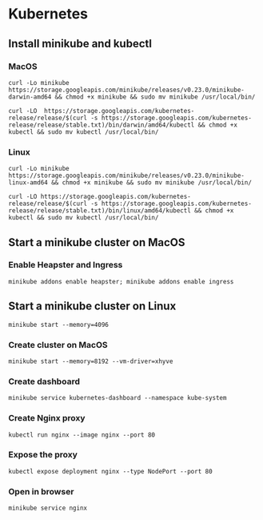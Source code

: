 # Kubernetes
## Install minikube and kubectl

### MacOS

`curl -Lo minikube https://storage.googleapis.com/minikube/releases/v0.23.0/minikube-darwin-amd64 && chmod +x minikube && sudo mv minikube /usr/local/bin/`

`curl -LO  https://storage.googleapis.com/kubernetes-release/release/$(curl -s https://storage.googleapis.com/kubernetes-release/release/stable.txt)/bin/darwin/amd64/kubectl && chmod +x kubectl && sudo mv kubectl /usr/local/bin/`

### Linux

`curl -Lo minikube https://storage.googleapis.com/minikube/releases/v0.23.0/minikube-linux-amd64 && chmod +x minikube && sudo mv minikube /usr/local/bin/`

`curl -LO https://storage.googleapis.com/kubernetes-release/release/$(curl -s https://storage.googleapis.com/kubernetes-release/release/stable.txt)/bin/linux/amd64/kubectl && chmod +x kubectl && sudo mv kubectl /usr/local/bin/`

## Start a minikube cluster on MacOS

### Enable Heapster and Ingress

`minikube addons enable heapster; minikube addons enable ingress`

## Start a minikube cluster on Linux

`minikube start --memory=4096`

### Create cluster on MacOS

`minikube start --memory=8192 --vm-driver=xhyve`

### Create dashboard

`minikube service kubernetes-dashboard --namespace kube-system`

### Create Nginx proxy

`kubectl run nginx --image nginx --port 80`

### Expose the proxy

`kubectl expose deployment nginx --type NodePort --port 80`

### Open in browser

`minikube service nginx`
